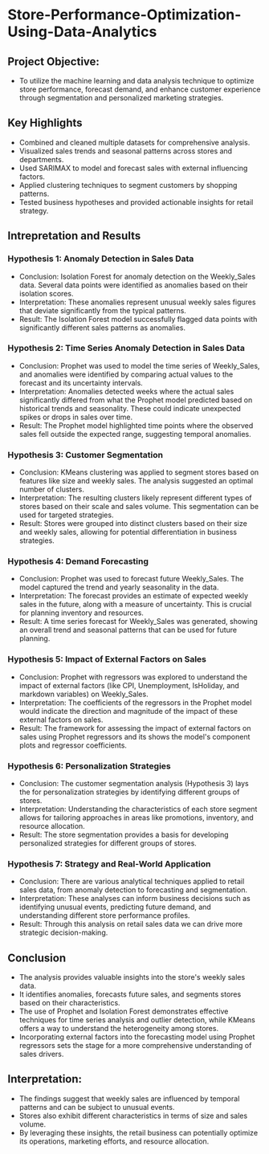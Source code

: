 # Store-Performance-Optimization-Using-Data-Analytics

## Project Objective: 
- To utilize the machine learning and data analysis technique to optimize store performance, forecast demand, and enhance customer experience through segmentation and personalized marketing strategies.

## Key Highlights

- Combined and cleaned multiple datasets for comprehensive analysis.
- Visualized sales trends and seasonal patterns across stores and departments.
- Used SARIMAX to model and forecast sales with external influencing factors.
- Applied clustering techniques to segment customers by shopping patterns.
- Tested business hypotheses and provided actionable insights for retail strategy.


## Intrepretation and Results

### Hypothesis 1: Anomaly Detection in Sales Data
- Conclusion: Isolation Forest for anomaly detection on the Weekly_Sales data. Several data points were identified as anomalies based on their isolation scores.
- Interpretation: These anomalies represent unusual weekly sales figures that deviate significantly from the typical patterns. 
- Result: The Isolation Forest model successfully flagged data points with significantly different sales patterns as anomalies.


### Hypothesis 2: Time Series Anomaly Detection in Sales Data
- Conclusion: Prophet was used to model the time series of Weekly_Sales, and anomalies were identified by comparing actual values to the forecast and its uncertainty intervals.
- Interpretation: Anomalies detected weeks where the actual sales significantly differed from what the Prophet model predicted based on historical trends and seasonality. These could indicate unexpected spikes or drops in sales over time.
- Result: The Prophet model highlighted time points where the observed sales fell outside the expected range, suggesting temporal anomalies.


### Hypothesis 3: Customer Segmentation
- Conclusion: KMeans clustering was applied to segment stores based on features like size and weekly sales. The analysis suggested an optimal number of clusters.
- Interpretation: The resulting clusters likely represent different types of stores based on their scale and sales volume. This segmentation can be used for targeted strategies.
- Result: Stores were grouped into distinct clusters based on their size and weekly sales, allowing for potential differentiation in business strategies.


### Hypothesis 4: Demand Forecasting
- Conclusion: Prophet was used to forecast future Weekly_Sales. The model captured the trend and yearly seasonality in the data.
- Interpretation: The forecast provides an estimate of expected weekly sales in the future, along with a measure of uncertainty. This is crucial for planning inventory and resources.
- Result: A time series forecast for Weekly_Sales was generated, showing an overall trend and seasonal patterns that can be used for future planning.


### Hypothesis 5: Impact of External Factors on Sales
- Conclusion: Prophet with regressors was explored to understand the impact of external factors (like CPI, Unemployment, IsHoliday, and markdown variables) on Weekly_Sales.
- Interpretation: The coefficients of the regressors in the Prophet model would indicate the direction and magnitude of the impact of these external factors on sales.
- Result: The framework for assessing the impact of external factors on sales using Prophet regressors and its shows the model's component plots and regressor coefficients.


### Hypothesis 6: Personalization Strategies
- Conclusion: The customer segmentation analysis (Hypothesis 3) lays the for personalization strategies by identifying different groups of stores.
- Interpretation: Understanding the characteristics of each store segment allows for tailoring approaches in areas like promotions, inventory, and resource allocation.
- Result: The store segmentation provides a basis for developing personalized strategies for different groups of stores.


### Hypothesis 7: Strategy and Real-World Application
- Conclusion: There are various analytical techniques applied to retail sales data, from anomaly detection to forecasting and segmentation.
- Interpretation: These analyses can inform business decisions such as identifying unusual events, predicting future demand, and understanding different store performance profiles.
- Result: Through this analysis on retail sales data we can drive more strategic decision-making.


## Conclusion
- The analysis provides valuable insights into the store's weekly sales data. 
- It identifies anomalies, forecasts future sales, and segments stores based on their characteristics.
- The use of Prophet and Isolation Forest demonstrates effective techniques for time series analysis and outlier detection, while KMeans offers a way to understand the heterogeneity among stores.
- Incorporating external factors into the forecasting model using Prophet regressors sets the stage for a more comprehensive understanding of sales drivers.


## Interpretation:
- The findings suggest that weekly sales are influenced by temporal patterns and can be subject to unusual events.
- Stores also exhibit different characteristics in terms of size and sales volume.
- By leveraging these insights, the retail business can potentially optimize its operations, marketing efforts, and resource allocation.

